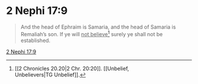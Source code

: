 # 2 Nephi 17:9

> And the head of Ephraim is Samaria, and the head of Samaria is Remaliah’s son. If ye will <u>not believe</u>[^a] surely ye shall not be established.

[2 Nephi 17:9](https://www.churchofjesuschrist.org/study/scriptures/bofm/2-ne/17?lang=eng&id=p9#p9)


[^a]: [[2 Chronicles 20.20|2 Chr. 20:20]]. [[Unbelief, Unbelievers|TG Unbelief]].  
